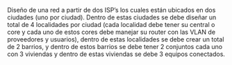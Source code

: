 Diseño de una red a partir de dos ISP’s los cuales están ubicados en dos ciudades (uno por ciudad).
Dentro de estas ciudades se debe diseñar un total de 4 localidades por ciudad (cada localidad debe tener su central o core y cada uno de estos cores debe manejar su router con las VLAN de proveedores y usuarios), dentro de estas localidades se debe crear un total de 2 barrios, y dentro de estos barrios se debe tener 2 conjuntos cada uno con 3 viviendas y dentro de estas viviendas se debe 3 equipos conectados.
